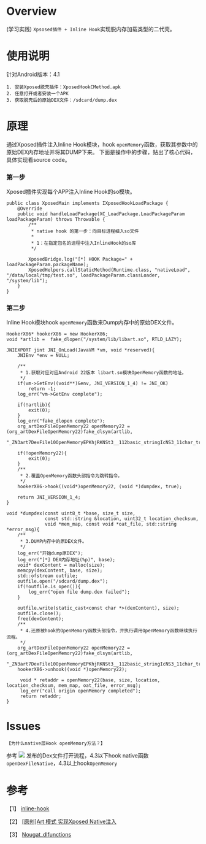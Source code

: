 # Overview

(学习实践) `Xpsosed插件 + Inline Hook`实现脱内存加载类型的二代壳。

# 使用说明

针对Android版本：4.1

```
1. 安装Xposed脱壳插件：XposedHookCMethod.apk
2. 任意打开或者安装一个APK
3. 获取脱壳后的原始DEX文件：/sdcard/dump.dex
```

# 原理

通过Xposed插件注入Inline Hook模块，hook `openMemory`函数，获取其参数中的原始DEX内存地址并将其DUMP下来。
下面是操作中的步骤，贴出了核心代码，具体实现看source code。

### 第一步
Xposed插件实现每个APP注入Inline Hook的so模块。
```
public class XposedMain implements IXposedHookLoadPackage {
    @Override
    public void handleLoadPackage(XC_LoadPackage.LoadPackageParam loadPackageParam) throws Throwable {
        /**
         * native hook 的第一步：向目标进程植入so文件
         *
         * 1：在指定包名的进程中注入InlineHook的so库
         */

        XposedBridge.log("[*] HOOK Package=" + loadPackageParam.packageName);
        XposedHelpers.callStaticMethod(Runtime.class, "nativeLoad", "/data/local/tmp/test.so", loadPackageParam.classLoader, "/system/lib");
    }
}
```

### 第二步
Inline Hook模块hook `openMemory`函数来Dump内存中的原始DEX文件。
```
HookerX86* hookerX86 = new HookerX86;
void *artlib =  fake_dlopen("/system/lib/libart.so", RTLD_LAZY);

JNIEXPORT jint JNI_OnLoad(JavaVM *vm, void *reserved){
    JNIEnv *env = NULL;

    /**
     * 1.获取对应对应Android 22版本 libart.so模块OpenMemory函数的地址。
     */
    if(vm->GetEnv((void**)&env, JNI_VERSION_1_4) != JNI_OK)
        return -1;
    log_err("vm->GetEnv complete");

    if(!artlib){
        exit(0);
    }
    log_err("fake_dlopen complete");
    org_artDexFileOpenMemory22 openMemory22 = (org_artDexFileOpenMemory22)fake_dlsym(artlib,
            "_ZN3art7DexFile10OpenMemoryEPKhjRKNSt3__112basic_stringIcNS3_11char_traitsIcEENS3_9allocatorIcEEEEjPNS_6MemMapEPKNS_7OatFileEPS9_");

    if(!openMemory22){
        exit(0);
    }
    /**
     * 2.覆盖OpenMemory函数头部指令为跳转指令。
     */
    hookerX86->hook((void*)openMemory22, (void *)dumpdex, true);

    return JNI_VERSION_1_4;
}

void *dumpdex(const uint8_t *base, size_t size,
              const std::string &location, uint32_t location_checksum,
              void *mem_map, const void *oat_file, std::string *error_msg){
    /**
     * 3.DUMP内存中的原DEX文件。
     */
    log_err("开始dump原DEX");
    log_err("[*] DEX内存地址(%p)", base);
    void* dexContent = malloc(size);
    memcpy(dexContent, base, size);
    std::ofstream outfile;
    outfile.open("/sdcard/dump.dex");
    if(!outfile.is_open()){
        log_err("open file dump.dex failed");
    }

    outfile.write(static_cast<const char *>(dexContent), size);
    outfile.close();
    free(dexContent);
    /**
     * 4.还原被hook的OpenMemory函数头部指令，并执行调用OpenMemory函数继续执行流程。
     */
    org_artDexFileOpenMemory22 openMemory22 = (org_artDexFileOpenMemory22)fake_dlsym(artlib,
                                                                                     "_ZN3art7DexFile10OpenMemoryEPKhjRKNSt3__112basic_stringIcNS3_11char_traitsIcEENS3_9allocatorIcEEEEjPNS_6MemMapEPKNS_7OatFileEPS9_");
    hookerX86->unhook((void *)openMemory22);

     void * retaddr = openMemory22(base, size, location, location_checksum, mem_map, oat_file, error_msg);
     log_err("call origin openMemory completed");
     return retaddr;
}
```

# Issues

`【为什么native层Hook openMemory方法？】`

参考 ![](https://www.processon.com/view/link/5f087f557d9c087fac03fc27) 发布的Dex文件打开流程，4.3以下hook native函数`openDexFileNative`，4.3以上hook`OpenMemory`


# 参考

【1】 [inline-hook](https://github.com/liuyx/inline-hook)

【2】 [[原创]Art 模式 实现Xposed Native注入](https://bbs.pediy.com/thread-251171.htm)

【3】 [Nougat_dlfunctions](https://github.com/avs333/Nougat_dlfunctions)